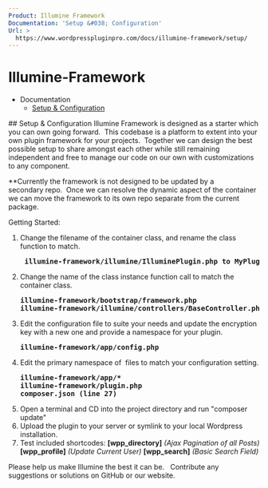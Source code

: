 ```yaml
---
Product: Illumine Framework
Documentation: 'Setup &#038; Configuration'
Url: >
  https://www.wordpresspluginpro.com/docs/illumine-framework/setup/
---
```

# Illumine-Framework
<ul><li class="pagenav">Documentation<ul><li class="page_item page-item-559"><a href="setup.md">Setup &#038; Configuration</a></li>
</ul></li></ul>
## Setup & Configuration
Illumine Framework is designed as a starter which you can own going forward.  This codebase is a platform to extent into your own plugin framework for your projects.  Together we can design the best possible setup to share amongst each other while still remaining independent and free to manage our code on our own with customizations to any component.

**Currently the framework is not designed to be updated by a secondary repo.  Once we can resolve the dynamic aspect of the container we can move the framework to its own repo separate from the current package.

Getting Started:
<ol>
 	<li>Change the filename of the container class, and rename the class function to match.
<pre><strong> illumine-framework/illumine/IlluminePlugin.php to MyPlugin.php </strong></pre>
</li>
 	<li>Change the name of the class instance function call to match the container class.
<pre><strong>illumine-framework/bootstrap/framework.php
illumine-framework/illumine/controllers/BaseController.php
</strong></pre>
</li>
 	<li>Edit the configuration file to suite your needs and update the encryption key with a new one and provide a namespace for your plugin.
<pre><strong>illumine-framework/app/config.php</strong></pre>
</li>
 	<li>Edit the primary namespace of  files to match your configuration setting.
<pre><strong>illumine-framework/app/*
</strong><strong>illumine-framework/plugin.php
composer.json (line 27)</strong></pre>
</li>
 	<li>Open a terminal and CD into the project directory and run "composer update"</li>
 	<li>Upload the plugin to your server or symlink to your local Wordpress installation.</li>
 	<li>Test included shortcodes:
<strong>[wpp_directory]</strong> <em>(Ajax Pagination of all Posts)</em>
<strong>[wpp_profile]</strong> <em>(Update Current User)</em>
<strong>[wpp_search]</strong> <em>(Basic Search Field)</em></li>
</ol>
Please help us make Illumine the best it can be.   Contribute any suggestions or solutions on GitHub or our website.